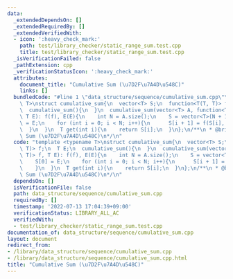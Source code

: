 ```yaml
---
data:
  _extendedDependsOn: []
  _extendedRequiredBy: []
  _extendedVerifiedWith:
  - icon: ':heavy_check_mark:'
    path: test/library_checker/static_range_sum.test.cpp
    title: test/library_checker/static_range_sum.test.cpp
  _isVerificationFailed: false
  _pathExtension: cpp
  _verificationStatusIcon: ':heavy_check_mark:'
  attributes:
    document_title: "Cumulative Sum (\u7D2F\u7A4D\u548C)"
    links: []
  bundledCode: "#line 1 \"data_structure/sequence/cumulative_sum.cpp\"\ntemplate <typename\
    \ T>\nstruct cumulative_sum{\n  vector<T> S;\n  function<T(T, T)> f;\n  T E;\n\
    \  cumulative_sum(){\n  }\n  cumulative_sum(vector<T> A, function<T(T, T)> f,\
    \ T E): f(f), E(E){\n    int N = A.size();\n    S = vector<T>(N + 1);\n    S[0]\
    \ = E;\n    for (int i = 0; i < N; i++){\n      S[i + 1] = f(S[i], A[i]);\n  \
    \  }\n  }\n  T get(int i){\n    return S[i];\n  }\n};\n/**\n * @brief Cumulative\
    \ Sum (\u7D2F\u7A4D\u548C)\n*/\n"
  code: "template <typename T>\nstruct cumulative_sum{\n  vector<T> S;\n  function<T(T,\
    \ T)> f;\n  T E;\n  cumulative_sum(){\n  }\n  cumulative_sum(vector<T> A, function<T(T,\
    \ T)> f, T E): f(f), E(E){\n    int N = A.size();\n    S = vector<T>(N + 1);\n\
    \    S[0] = E;\n    for (int i = 0; i < N; i++){\n      S[i + 1] = f(S[i], A[i]);\n\
    \    }\n  }\n  T get(int i){\n    return S[i];\n  }\n};\n/**\n * @brief Cumulative\
    \ Sum (\u7D2F\u7A4D\u548C)\n*/\n"
  dependsOn: []
  isVerificationFile: false
  path: data_structure/sequence/cumulative_sum.cpp
  requiredBy: []
  timestamp: '2022-07-13 17:04:39+09:00'
  verificationStatus: LIBRARY_ALL_AC
  verifiedWith:
  - test/library_checker/static_range_sum.test.cpp
documentation_of: data_structure/sequence/cumulative_sum.cpp
layout: document
redirect_from:
- /library/data_structure/sequence/cumulative_sum.cpp
- /library/data_structure/sequence/cumulative_sum.cpp.html
title: "Cumulative Sum (\u7D2F\u7A4D\u548C)"
---
```

